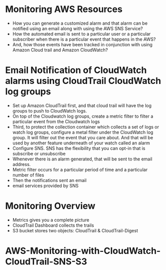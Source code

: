 # Monitoring AWS Resources
- How you can generate a customized alarm and that alarm can be notified using an email along with using the AWS SNS Service?
- How the automated email is sent to a particular user or a particular subscriber when there is a particular event that happens in the AWS?
- And, how those events have been tracked in conjunction with using Amazon Cloud trail and Amazon CloudWatch?
  
# Email Notification of CloudWatch alarms using CloudTrail CloudWatch log groups
- Set up Amazon CloudTrail first, and that cloud trail will have the log groups to push to CloudWatch logs.
- On top of the Cloudwatch log groups, create a metric filter to filter a particular event from the Cloudwatch logs
- Third, to protect the collection container which collects a set of logs or watch log groups, configure a metal filter under the CloudWatch log group. It will filter out the event that you care about. And that will be used by another feature underneath of your watch called an alarm
- Configure SNS. SNS has the flexibility that you can opt-in that is subscribe or unsubscribe 
- Whenever there is an alarm generated, that will be sent to the email address.
- Metric filter occurs for a particular period of time and a particular number of files
- Then the notifications sent an email
- email services provided by SNS

# Monitoring Overview
 - Metrics gives you a complete picture
 - CloudTrail Dashboard collects the trails
 - S3 bucket stores two objects: CloudTrail & CloudTrail-Digest

# AWS-Monitoring-with-CloudWatch-CloudTrail-SNS-S3
